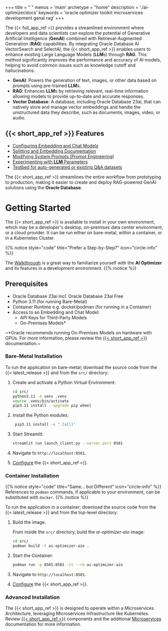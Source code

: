 +++
title = " "
menus = 'main'
archetype = "home"
description = './ai-optimizer/docs'
keywords = 'oracle optimizer toolkit microservices development genai rag'
+++  

<!--
Copyright (c) 2024, 2025, Oracle and/or its affiliates.
Licensed under the Universal Permissive License v1.0 as shown at http://oss.oracle.com/licenses/upl.

spell-checker:ignore streamlit, genai, venv
-->

The {{< full_app_ref >}} provides a streamlined environment where developers and data scientists can explore the potential of Generative Artificial Intelligence (**GenAI**) combined with Retrieval-Augmented Generation (**RAG**) capabilities. By integrating Oracle Database AI VectorSearch and SelectAI, the {{< short_app_ref >}} enables users to enhance existing Large Language Models (**LLM**s) through **RAG**. This method significantly improves the performance and accuracy of AI models, helping to avoid common issues such as knowledge cutoff and hallucinations.

- **GenAI**: Powers the generation of text, images, or other data based on prompts using pre-trained **LLM**s.
- **RAG**: Enhances **LLM**s by retrieving relevant, real-time information allowing models to provide up-to-date and accurate responses.
- **Vector Database**: A database, including Oracle Database 23ai, that can natively store and manage vector embeddings and handle the unstructured data they describe, such as documents, images, video, or audio.

## {{< short_app_ref >}} Features

- [Configuring Embedding and Chat Models](client/configuration/model_config)
- [Splitting and Embedding Documentation](client/tools/split_embed)
- [Modifying System Prompts (Prompt Engineering)](client/tools/prompt_eng)
- [Experimenting with **LLM** Parameters](client/chatbot)
- [Testbed for auto-generated or existing Q&A datasets](client/testbed)

The {{< short_app_ref >}} streamlines the entire workflow from prototyping to production, making it easier to create and deploy RAG-powered GenAI solutions using the **Oracle Database**.

# Getting Started

The {{< short_app_ref >}} is available to install in your own environment, which may be a developer's desktop, on-premises data center environment, or a cloud provider. It can be run either on bare-metal, within a container, or in a Kubernetes Cluster.

{{% notice style="code" title="Prefer a Step-by-Step?" icon="circle-info" %}}
<!-- Hard-coding AI Optimizer to avoid unsafe HTML, this is an exception -->
The [Walkthrough](walkthrough) is a great way to familiarize yourself with the **AI Optimizer** and its features in a development environment.
{{% /notice %}}

## Prerequisites

- Oracle Database 23ai incl. Oracle Database 23ai Free
- Python 3.11 (for running Bare-Metal)
- Container Runtime e.g. docker/podman (for running in a Container)
- Access to an Embedding and Chat Model:
  - API Keys for Third-Party Models
  - On-Premises Models*

~\*Oracle recommends running On-Premises Models on hardware with GPUs. For more information, please review the [{{< short_app_ref >}}](client/) documentation.~

### Bare-Metal Installation

To run the application on bare-metal; download the source code from the {{< latest_release >}} and from the `src/` directory:

1. Create and activate a Python Virtual Environment:

   ```bash
   cd src/
   python3.11 -m venv .venv
   source .venv/bin/activate
   pip3.11 install --upgrade pip wheel
   ```

1. Install the Python modules:

   ```bash
    pip3.11 install -e ".[all]"
   ```

1. Start Streamlit:

   ```bash
   streamlit run launch_client.py --server.port 8501
   ```

1. Navigate to `http://localhost:8501`.

1. [Configure](client/configuration) the {{< short_app_ref >}}.

### Container Installation

{{% notice style="code" title="Same... but Different" icon="circle-info" %}}
References to `podman` commands, if applicable to your environment, can be substituted with `docker`.
{{% /notice %}}

To run the application in a container; download the source code from the {{< latest_release >}} and from the top-level directory:

1. Build the image.

   From inside the `src/` directory, build the *ai-optimizer-aio* image:

   ```bash
   cd src/
   podman build -t ai-optimizer-aio .
   ```

1. Start the Container:

   ```bash
   podman run -p 8501:8501 -it --rm ai-optimizer-aio
   ```

1. Navigate to `http://localhost:8501`.

1. [Configure](client/configuration) the {{< short_app_ref >}}.

### Advanced Installation

The {{< short_app_ref >}} is designed to operate within a Microservices Architecture, leveraging Microservices Infrastructure like Kubernetes.
Review [{{< short_app_ref >}}](client) components and the additional [Microservices](advanced/microservices) documentation for more information.